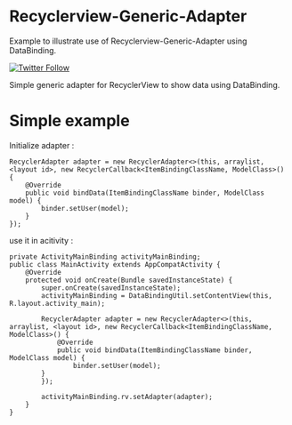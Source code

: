 # Recyclerview-Generic-Adapter

Example to illustrate use of Recyclerview-Generic-Adapter using DataBinding.

[![Twitter Follow](https://img.shields.io/twitter/follow/shields_io.svg?style=social&label=Follow&maxAge=2592000)](https://twitter.com/ravi_rupareliya)

Simple generic adapter for RecyclerView to show data using DataBinding.

# Simple example

Initialize adapter :

    RecyclerAdapter adapter = new RecyclerAdapter<>(this, arraylist, <layout id>, new RecyclerCallback<ItemBindingClassName, ModelClass>() {
        @Override
        public void bindData(ItemBindingClassName binder, ModelClass model) {
            binder.setUser(model);
        }
    });
    
use it in acitivity :

    private ActivityMainBinding activityMainBinding;
    public class MainActivity extends AppCompatActivity {
        @Override
        protected void onCreate(Bundle savedInstanceState) {
            super.onCreate(savedInstanceState);
            activityMainBinding = DataBindingUtil.setContentView(this, R.layout.activity_main);
            
            RecyclerAdapter adapter = new RecyclerAdapter<>(this, arraylist, <layout id>, new RecyclerCallback<ItemBindingClassName, ModelClass>() {
                @Override
                public void bindData(ItemBindingClassName binder, ModelClass model) {
                    binder.setUser(model);
            }
            });
            
            activityMainBinding.rv.setAdapter(adapter);
        }
    }
